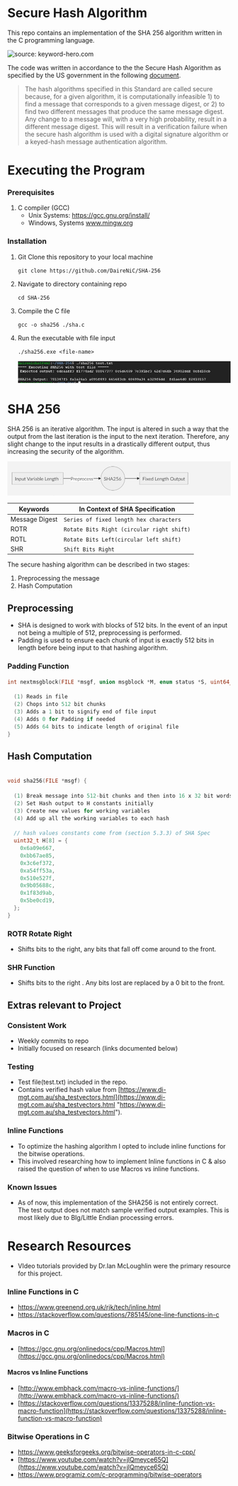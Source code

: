 # Secure Hash Algorithm 

This repo contains an implementation of the SHA 256 algorithm written in the C programming language. 


![source: keyword-hero.com](https://keyword-hero.com/wp-content/uploads/2017/05/sha256-1.png)


The code was written in accordance to the the Secure Hash Algorithm as specified by the  US government in the following [document](https://www.nist.gov/publications/secure-hash-standard).


> The hash algorithms specified in this Standard are called secure because, for a given algorithm, it is computationally infeasible 1) to find a message that corresponds to a given message digest, or 2) to find two different messages that produce the same message digest. Any change to a message will, with a very high probability, result in a different message digest. This will result in a verification failure when the secure hash algorithm is used with a digital signature algorithm or a keyed-hash message authentication algorithm.

# Executing the Program 
### Prerequisites
1. C compiler (GCC)
    - Unix Systems: https://gcc.gnu.org/install/
    - Windows, Systems  www.mingw.org

###  Installation
1.  Git Clone this repository to your local machine
	```git
	git clone https://github.com/DaireNiC/SHA-256
	```
2. Navigate to directory containing repo
	``` 
	cd SHA-256
	```
3. Compile the C file
	```
	gcc -o sha256 ./sha.c
	```
4. Run the executable with file input

	```
	./sha256.exe <file-name>
	```
	
	![sha](https://github.com/DaireNiC/SHA-256/blob/master/media/media.JPG)

# SHA 256
SHA 256 is an iterative algorithm. The input is altered in such a way that the output from the last iteration is the input to the next iteration. Therefore, any slight change to the input results in a drastically different output, thus increasing the security of the algorithm.

![sha](https://github.com/DaireNiC/SHA-256/blob/master/media/media2.JPG)


|Keywords                           | In Context of SHA Specification|
|----------------|-------------------------------|
Message Digest|`Series of fixed length hex characters`            
|ROTR|`Rotate Bits Right (circular right shift)`|
|ROTL|`Rotate Bits Left(circular left shift)`|
|SHR|`Shift Bits Right`|



 The secure hashing algorithm can be described in two stages:

 1. Preprocessing the message
 2. Hash Computation 
## Preprocessing 
-  SHA is designed to work with blocks of 512 bits. In the event of an input not being a multiple of 512, preprocessing is performed. 
- Padding is used to ensure each chunk of input is exactly 512 bits in length before being input to that hashing algorithm.

### Padding Function 

```c
int nextmsgblock(FILE *msgf, union msgblock *M, enum status *S, uint64_t *nobits) {

  (1) Reads in file
  (2) Chops into 512 bit chunks
  (3) Adds a 1 bit to signify end of file input
  (4) Adds 0 for Padding if needed 
  (5) Adds 64 bits to indicate length of original file
} 

```

##  Hash Computation 

```c

void sha256(FILE *msgf) {

  (1) Break message into 512-bit chunks and then into 16 x 32 bit words
  (2) Set Hash output to H constants initially
  (3) Create new values for working variables
  (4) Add up all the working variables to each hash 

  // hash values constants come from (section 5.3.3) of SHA Spec
  uint32_t H[8] = {
    0x6a09e667,
    0xbb67ae85,
    0x3c6ef372,
    0xa54ff53a,
    0x510e527f,
    0x9b05688c,
    0x1f83d9ab,
    0x5be0cd19,
  };
} 

```
### ROTR Rotate Right
- Shifts bits to the right, any bits that fall off come around to the front.
### SHR Function 
- Shifts bits to the right . Any bits lost are replaced by a 0 bit to the front. 


## Extras relevant to Project
### Consistent  Work
- Weekly commits to repo
- Initially focused on research (links documented below)
### Testing
- Test file(test.txt) included in the repo.
- Contains verified hash value from [https://www.di-mgt.com.au/sha_testvectors.html](https://www.di-mgt.com.au/sha_testvectors.html "https://www.di-mgt.com.au/sha_testvectors.html"). 
### Inline Functions
- To optimize the hashing algorithm I opted to include inline functions for the bitwise operations. 
- This involved researching how to implement Inline functions in C & also raised the question of when to use Macros vs inline functions.
### Known Issues 
- As of now, this implementation of the SHA256 is not entirely correct. The test output does not match sample verified output examples. This is most likely due to BIg/Little Endian processing errors. 

# Research Resources
-  VIdeo tutorials provided by Dr.Ian McLoughlin were the primary resource for this project.


### Inline Functions in C
- https://www.greenend.org.uk/rjk/tech/inline.html
- https://stackoverflow.com/questions/785145/one-line-functions-in-c
### Macros in C
- [https://gcc.gnu.org/onlinedocs/cpp/Macros.html](https://gcc.gnu.org/onlinedocs/cpp/Macros.html)
#### Macros vs Inline Functions
- [http://www.embhack.com/macro-vs-inline-functions/](http://www.embhack.com/macro-vs-inline-functions/)
- [https://stackoverflow.com/questions/13375288/inline-function-vs-macro-function](https://stackoverflow.com/questions/13375288/inline-function-vs-macro-function)
### Bitwise Operations in C 
- https://www.geeksforgeeks.org/bitwise-operators-in-c-cpp/
- [https://www.youtube.com/watch?v=jlQmeyce65Q](https://www.youtube.com/watch?v=jlQmeyce65Q)
- https://www.programiz.com/c-programming/bitwise-operators
